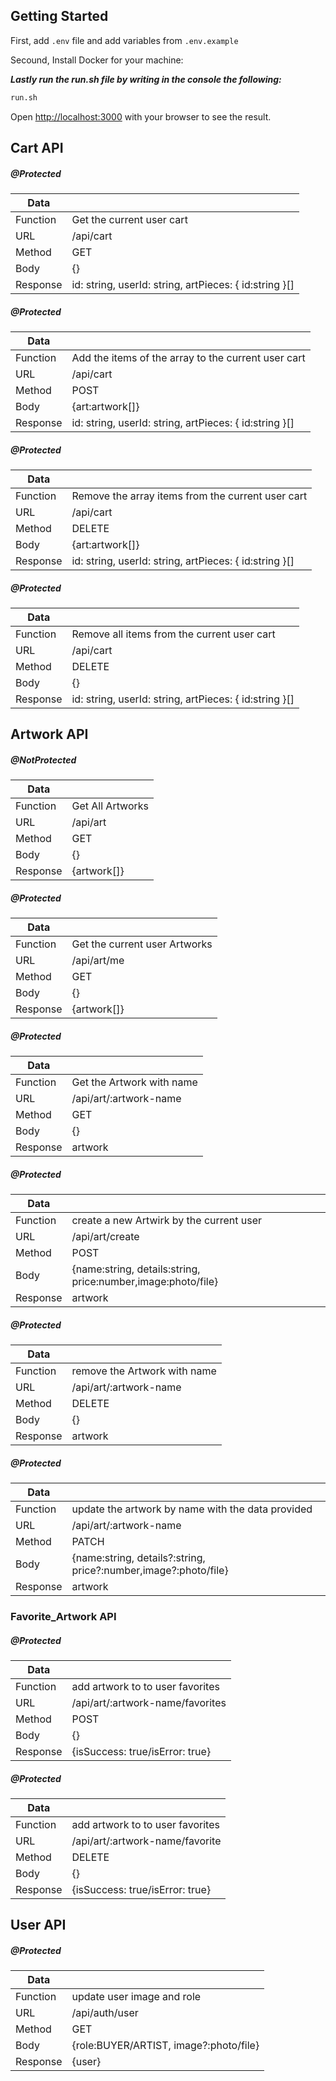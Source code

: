 ## Getting Started

First, add `.env` file and add variables from `.env.example`

Secound, Install Docker for your machine:

**_Lastly run the run.sh file by writing in the console the following:_**

```bash
run.sh
```

Open [http://localhost:3000](http://localhost:3000) with your browser to see the result.

## Cart API

##### _@Protected_

| Data     |                                                        |
| -------- | ------------------------------------------------------ |
| Function | Get the current user cart                              |
| URL      | /api/cart                                              |
| Method   | GET                                                    |
| Body     | {}                                                     |
| Response | id: string, userId: string, artPieces: { id:string }[] |

##### _@Protected_

| Data     |                                                        |
| -------- | ------------------------------------------------------ |
| Function | Add the items of the array to the current user cart    |
| URL      | /api/cart                                              |
| Method   | POST                                                   |
| Body     | {art:artwork[]}                                        |
| Response | id: string, userId: string, artPieces: { id:string }[] |

##### _@Protected_

| Data     |                                                        |
| -------- | ------------------------------------------------------ |
| Function | Remove the array items from the current user cart      |
| URL      | /api/cart                                              |
| Method   | DELETE                                                 |
| Body     | {art:artwork[]}                                        |
| Response | id: string, userId: string, artPieces: { id:string }[] |

##### _@Protected_

| Data     |                                                        |
| -------- | ------------------------------------------------------ |
| Function | Remove all items from the current user cart            |
| URL      | /api/cart                                              |
| Method   | DELETE                                                 |
| Body     | {}                                                     |
| Response | id: string, userId: string, artPieces: { id:string }[] |

## Artwork API

##### _@NotProtected_

| Data     |                  |
| -------- | ---------------- |
| Function | Get All Artworks |
| URL      | /api/art         |
| Method   | GET              |
| Body     | {}               |
| Response | {artwork[]}      |

##### _@Protected_

| Data     |                               |
| -------- | ----------------------------- |
| Function | Get the current user Artworks |
| URL      | /api/art/me                   |
| Method   | GET                           |
| Body     | {}                            |
| Response | {artwork[]}                   |

##### _@Protected_

| Data     |                           |
| -------- | ------------------------- |
| Function | Get the Artwork with name |
| URL      | /api/art/:artwork-name    |
| Method   | GET                       |
| Body     | {}                        |
| Response | artwork                   |

##### _@Protected_

| Data     |                                                              |
| -------- | ------------------------------------------------------------ |
| Function | create a new Artwirk by the current user                     |
| URL      | /api/art/create                                              |
| Method   | POST                                                         |
| Body     | {name:string, details:string, price:number,image:photo/file} |
| Response | artwork                                                      |

##### _@Protected_

| Data     |                              |
| -------- | ---------------------------- |
| Function | remove the Artwork with name |
| URL      | /api/art/:artwork-name       |
| Method   | DELETE                       |
| Body     | {}                           |
| Response | artwork                      |

##### _@Protected_

| Data     |                                                                 |
| -------- | --------------------------------------------------------------- |
| Function | update the artwork by name with the data provided               |
| URL      | /api/art/:artwork-name                                          |
| Method   | PATCH                                                           |
| Body     | {name:string, details?:string, price?:number,image?:photo/file} |
| Response | artwork                                                         |

### Favorite_Artwork API

##### _@Protected_

| Data     |                                  |
| -------- | -------------------------------- |
| Function | add artwork to to user favorites |
| URL      | /api/art/:artwork-name/favorites |
| Method   | POST                             |
| Body     | {}                               |
| Response | {isSuccess: true/isError: true}  |

##### _@Protected_

| Data     |                                  |
| -------- | -------------------------------- |
| Function | add artwork to to user favorites |
| URL      | /api/art/:artwork-name/favorite  |
| Method   | DELETE                           |
| Body     | {}                               |
| Response | {isSuccess: true/isError: true}  |

## User API

##### _@Protected_

| Data     |                                        |
| -------- | -------------------------------------- |
| Function | update user image and role             |
| URL      | /api/auth/user                         |
| Method   | GET                                    |
| Body     | {role:BUYER/ARTIST, image?:photo/file} |
| Response | {user}                                 |
